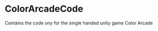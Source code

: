 ColorArcadeCode
===============

Contains the code *ony* for the single handed unity game Color Arcade
